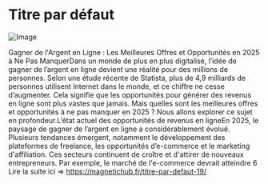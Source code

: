 # Titre par défaut

![Image](https://images.pexels.com/photos/31916807/pexels-photo-31916807.jpeg?auto=compress&cs=tinysrgb&h=650&w=940)

Gagner de l'Argent en Ligne : Les Meilleures Offres et Opportunités en 2025 à Ne Pas ManquerDans un monde de plus en plus digitalisé, l’idée de gagner de l’argent en ligne devient une réalité pour des millions de personnes. Selon une étude récente de Statista, plus de 4,9 milliards de personnes utilisent Internet dans le monde, et ce chiffre ne cesse d’augmenter. Cela signifie que les opportunités pour générer des revenus en ligne sont plus vastes que jamais. Mais quelles sont les meilleures offres et opportunités à ne pas manquer en 2025 ? Nous allons explorer ce sujet en profondeur.L’état actuel des opportunités de revenus en ligneEn 2025, le paysage de gagner de l’argent en ligne a considérablement évolué. Plusieurs tendances émergent, notamment le développement des plateformes de freelance, les opportunités d’e-commerce et le marketing d'affiliation. Ces secteurs continuent de croître et d'attirer de nouveaux entrepreneurs. Par exemple, le marché de l'e-commerce devrait atteindre 6 Lire la suite ici => https://magnetichub.fr/titre-par-defaut-19/
